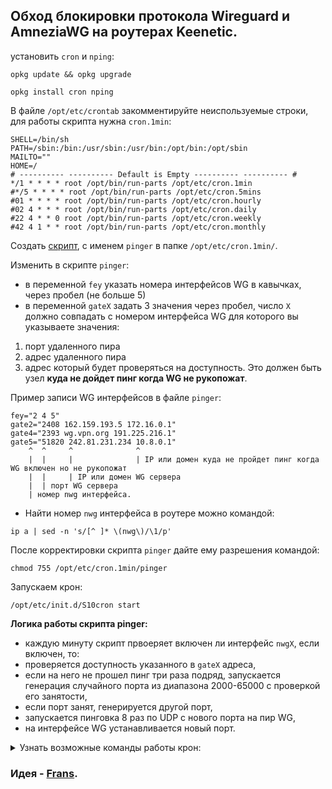## Обход блокировки протокола Wireguard и AmneziaWG на роутерах Keenetic.

установить `cron` и `nping`:
```
opkg update && opkg upgrade
```
```
opkg install cron nping
```

В файле `/opt/etc/crontab` закомментируйте неиспользуемые строки, для работы скрипта нужна `cron.1min`:
```
SHELL=/bin/sh
PATH=/sbin:/bin:/usr/sbin:/usr/bin:/opt/bin:/opt/sbin
MAILTO=""
HOME=/
# ---------- ---------- Default is Empty ---------- ---------- #
*/1 * * * * root /opt/bin/run-parts /opt/etc/cron.1min
#*/5 * * * * root /opt/bin/run-parts /opt/etc/cron.5mins
#01 * * * * root /opt/bin/run-parts /opt/etc/cron.hourly
#02 4 * * * root /opt/bin/run-parts /opt/etc/cron.daily
#22 4 * * 0 root /opt/bin/run-parts /opt/etc/cron.weekly
#42 4 1 * * root /opt/bin/run-parts /opt/etc/cron.monthly
```

Создать [скрипт](https://github.com/Ground-Zerro/Wireguard-DPI-blocking-bypass/blob/main/pinger), с именем `pinger` в папке `/opt/etc/cron.1min/`.

Изменить в скрипте `pinger`:
- в переменной `fey` указать номера интерфейсов WG в кавычках, через пробел (не больше 5)
- в переменной `gateX` задать 3 значения через пробел, число `X` должно совпадать с номером интерфейса WG для которого вы указываете значения:
1. порт удаленного пира
2. адрес удаленного пира
3. адрес который будет проверяться на доступность. Это должен быть узел **куда не дойдет пинг когда WG не рукопожат**.

Пример записи WG интерфейсов в файле `pinger`:
```
fey="2 4 5"
gate2="2408 162.159.193.5 172.16.0.1"
gate4="2393 wg.vpn.org 191.225.216.1"
gate5="51820 242.81.231.234 10.8.0.1"
    ^  ^     ^              ^
    |  |     |              | IP или домен куда не пройдет пинг когда WG включен но не рукопожат
    |  |     | IP или домен WG сервера
    |  | порт WG сервера
    | номер nwg интерфейса.
```
- Найти номер `nwg` интерфейса в роутере можно командой:
```
ip a | sed -n 's/[^ ]* \(nwg\)/\1/p'
```
После корректировки скрипта `pinger` дайте ему разрешения командой:
```
chmod 755 /opt/etc/cron.1min/pinger
```

Запускаем крон:

```
/opt/etc/init.d/S10cron start
```

**Логика работы скрипта pinger:**
- каждую минуту скрипт првоеряет включен ли интерфейс `nwgХ`, если включен, то:
- проверяется доступность указанного в `gateX` адреса,
- если на него не прошел пинг три раза подряд, запускается генерация случайного порта из диапазона 2000-65000 с проверкой его занятости,
- если порт занят, генерируется другой порт,
- запускается пинговка 8 раз по UDP с нового порта на пир WG,
- на интерфейсе WG устанавливается новый порт.

<details>
  <summary>Узнать возможные команды работы крон:</summary>
    
    
    /opt/etc/init.d/S10cron -?
    
Вывод:
`Usage: /opt/etc/init.d/S10cron (start|stop|restart|check|status|kill|reconfigure)`
</details>

### Идея - [Frans](https://forum.keenetic.com/topic/19389-%D0%BE%D0%B1%D1%85%D0%BE%D0%B4-%D0%B1%D0%BB%D0%BE%D0%BA%D0%B8%D1%80%D0%BE%D0%B2%D0%BA%D0%B8-%D0%BF%D1%80%D0%BE%D1%82%D0%BE%D0%BA%D0%BE%D0%BB%D0%B0-wireguard-%D0%BD%D0%B5-amneziawg/?do=findComment&comment=193421).
